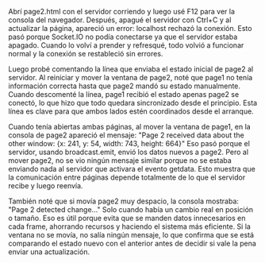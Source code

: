Abrí page2.html con el servidor corriendo y luego usé F12 para ver la consola del navegador. Después, apagué el servidor con Ctrl+C y al actualizar la página, apareció un error: localhost rechazó la conexión. Esto pasó porque Socket.IO no podía conectarse ya que el servidor estaba apagado. Cuando lo volví a prender y refresqué, todo volvió a funcionar normal y la conexión se restableció sin errores.

Luego probé comentando la línea que enviaba el estado inicial de page2 al servidor. Al reiniciar y mover la ventana de page2, noté que page1 no tenía información correcta hasta que page2 mandó su estado manualmente. Cuando descomenté la línea, page1 recibió el estado apenas page2 se conectó, lo que hizo que todo quedara sincronizado desde el principio. Esta línea es clave para que ambos lados estén coordinados desde el arranque.

Cuando tenía abiertas ambas páginas, al mover la ventana de page1, en la consola de page2 apareció el mensaje:
"Page 2 received data about the other window: {x: 241, y: 54, width: 743, height: 664}"
Eso pasó porque el servidor, usando broadcast.emit, envió los datos nuevos a page2. Pero al mover page2, no se vio ningún mensaje similar porque no se estaba enviando nada al servidor que activara el evento getdata. Esto muestra que la comunicación entre páginas depende totalmente de lo que el servidor recibe y luego reenvía.

También noté que si movía page2 muy despacio, la consola mostraba:
"Page 2 detected change..."
Solo cuando había un cambio real en posición o tamaño. Eso es útil porque evita que se manden datos innecesarios en cada frame, ahorrando recursos y haciendo el sistema más eficiente. Si la ventana no se movía, no salía ningún mensaje, lo que confirma que se está comparando el estado nuevo con el anterior antes de decidir si vale la pena enviar una actualización.
